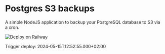 # Postgres S3 backups

A simple NodeJS application to backup your PostgreSQL database to S3 via a cron.


[![Deploy on Railway](https://railway.app/button.svg)](https://railway.app/new/template/I4zGrH)

Trigger deploy: 2024-05-15T12:52:55.000+02:00
